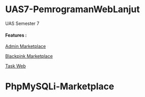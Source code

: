 # UAS7-PemrogramanWebLanjut
UAS Semester 7

#### Features :

<a href="https://blackpink-marketplace.000webhostapp.com/admin" target="_blank">Admin Marketplace</a>

<a href="https://blackpink-marketplace.000webhostapp.com" target="_blank">Blackpink Marketplace</a>

<a href="https://blackpink-marketplace.000webhostapp.com/tugas" target="_blank">Task Web</a>

# PhpMySQLi-Marketplace
